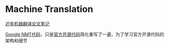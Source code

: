 # **Machine Translation**

[近年机器翻译论文笔记](paper_reading/machine_translation.md)

[Google NMT代码](nmt_zh)，只是[官方开源代码](https://github.com/tensorflow/nmt)简化重写了一遍，为了学习官方开源代码的架构和细节